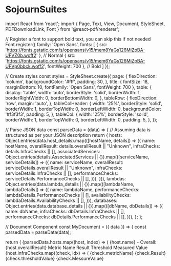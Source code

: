 ﻿# SojournSuites
import React from 'react';
import { Page, Text, View, Document, StyleSheet, PDFDownloadLink, Font } from '@react-pdf/renderer';

// Register a font to support bold text, you can skip this if not needed
Font.register({
  family: 'Open Sans',
  fonts: [
    { src: 'https://fonts.gstatic.com/s/opensans/v15/mem8YaGs126MiZpBA-UFVZ0b.woff2' }, // Normal
    { src: 'https://fonts.gstatic.com/s/opensans/v15/mem6YaGs126MiZpBA-UFVp0bbck.woff2', fontWeight: 700 }, // Bold
  ]
});

// Create styles
const styles = StyleSheet.create({
  page: {
    flexDirection: 'column',
    backgroundColor: '#fff',
    padding: 30,
  },
  title: {
    fontSize: 18,
    marginBottom: 10,
    fontFamily: 'Open Sans',
    fontWeight: 700
  },
  table: {
    display: 'table',
    width: 'auto',
    borderStyle: 'solid',
    borderWidth: 1,
    borderRightWidth: 0,
    borderBottomWidth: 0,
  },
  tableRow: {
    flexDirection: 'row',
    margin: 'auto',
  },
  tableColHeader: {
    width: '25%',
    borderStyle: 'solid',
    borderWidth: 1,
    borderTopWidth: 0,
    borderLeftWidth: 0,
    backgroundColor: '#f3f3f3',
    padding: 5,
  },
  tableCol: {
    width: '25%',
    borderStyle: 'solid',
    borderWidth: 1,
    borderTopWidth: 0,
    borderLeftWidth: 0,
    padding: 5,
  },
});

// Parse JSON data
const parseData = (data) => {
  // Assuming data is structured as per your JSON description
  return {
    hosts: Object.entries(data.host_details).map(([hostName, details]) => ({
      name: hostName,
      overallResult: details.overallResult || "Unknown",
      infraChecks: details.InfraChecks || [],
      associatedServices: Object.entries(details.AssociatedServices || {}).map(([serviceName, serviceDetails]) => ({
        name: serviceName,
        overallResult: serviceDetails.overallResult || "Unknown",
        infraChecks: serviceDetails.InfraChecks || [],
        performanceChecks: serviceDetails.PerformanceChecks || [],
      })),
    })),
    lambdas: Object.entries(data.lambda_details || {}).map(([lambdaName, lambdaDetails]) => ({
      name: lambdaName,
      performanceChecks: lambdaDetails.PerformanceChecks || [],
      availabilityChecks: lambdaDetails.AvailabilityChecks || [],
    })),
    databases: Object.entries(data.database_details || {}).map(([dbName, dbDetails]) => ({
      name: dbName,
      infraChecks: dbDetails.InfraChecks || [],
      performanceChecks: dbDetails.PerformanceChecks || [],
    })),
  };
};

// Document Component
const MyDocument = ({ data }) => {
  const parsedData = parseData(data);

  return (
    <Document>
      <Page style={styles.page}>
        {parsedData.hosts.map((host, index) => (
          <View key={index}>
            <Text style={styles.title}>{host.name} - Overall: {host.overallResult}</Text>
            <View style={styles.table}>
              <View style={styles.tableRow}>
                <Text style={styles.tableColHeader}>Metric Name</Text>
                <Text style={styles.tableColHeader}>Result</Text>
                <Text style={styles.tableColHeader}>Threshold</Text>
                <Text style={styles.tableColHeader}>Measured Value</Text>
              </View>
              {host.infraChecks.map((check, idx) => (
                <View key={idx} style={styles.tableRow}>
                  <Text style={styles.tableCol}>{check.metricName}</Text>
                  <Text style={styles.tableCol}>{check.Result}</Text>
                  <Text style={styles.tableCol}>{check.thresholdValue}</Text>
                  <Text style={styles.tableCol}>{check.MessureValue}</Text>
